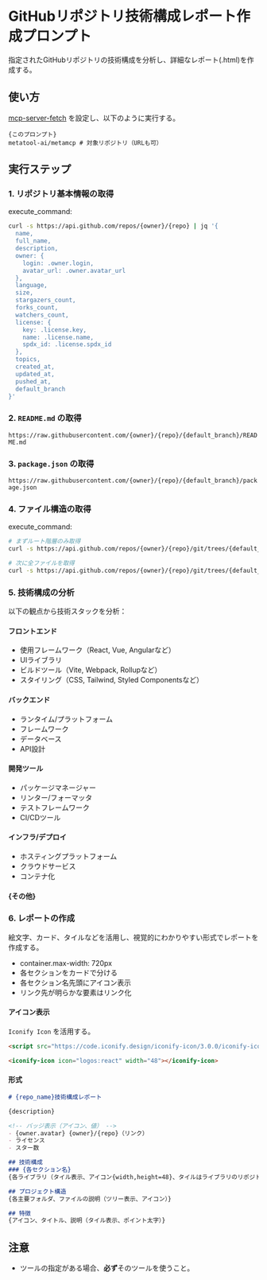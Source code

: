# GitHubリポジトリ技術構成レポート作成プロンプト

指定されたGitHubリポジトリの技術構成を分析し、詳細なレポート(.html)を作成する。

## 使い方
[mcp-server-fetch](https://github.com/modelcontextprotocol/servers/tree/main/src/fetch) を設定し、以下のように実行する。

```
{このプロンプト}
metatool-ai/metamcp # 対象リポジトリ（URLも可）
```

## 実行ステップ

### 1. リポジトリ基本情報の取得
execute_command:
```bash
curl -s https://api.github.com/repos/{owner}/{repo} | jq '{
  name,
  full_name,
  description,
  owner: {
    login: .owner.login,
    avatar_url: .owner.avatar_url
  },
  language,
  size,
  stargazers_count,
  forks_count,
  watchers_count,
  license: {
    key: .license.key,
    name: .license.name,
    spdx_id: .license.spdx_id
  },
  topics,
  created_at,
  updated_at,
  pushed_at,
  default_branch
}'
```

### 2. `README.md` の取得
`https://raw.githubusercontent.com/{owner}/{repo}/{default_branch}/README.md`

### 3. `package.json` の取得
`https://raw.githubusercontent.com/{owner}/{repo}/{default_branch}/package.json`

### 4. ファイル構造の取得
execute_command:
```bash
# まずルート階層のみ取得
curl -s https://api.github.com/repos/{owner}/{repo}/git/trees/{default_branch} | jq -r '.tree | sort_by(.type == "blob") | .[] | .path + (if .type == "tree" then "/" else "" end)'

# 次に全ファイルを取得
curl -s https://api.github.com/repos/{owner}/{repo}/git/trees/{default_branch}?recursive=1 | jq -r '.tree | sort_by(.type == "blob") | .[0:1000] | .[] | .path + (if .type == "tree" then "/" else "" end)'
```

### 5. 技術構成の分析
以下の観点から技術スタックを分析：

#### フロントエンド
- 使用フレームワーク（React, Vue, Angularなど）
- UIライブラリ
- ビルドツール（Vite, Webpack, Rollupなど）
- スタイリング（CSS, Tailwind, Styled Componentsなど）

#### バックエンド
- ランタイム/プラットフォーム
- フレームワーク
- データベース
- API設計

#### 開発ツール
- パッケージマネージャー
- リンター/フォーマッタ
- テストフレームワーク
- CI/CDツール

#### インフラ/デプロイ
- ホスティングプラットフォーム
- クラウドサービス
- コンテナ化

#### {その他}

### 6. レポートの作成
絵文字、カード、タイルなどを活用し、視覚的にわかりやすい形式でレポートを作成する。

- container.max-width: 720px
- 各セクションをカードで分ける
- 各セクション名先頭にアイコン表示
- リンク先が明らかな要素はリンク化

#### アイコン表示
`Iconify Icon` を活用する。

```html
<script src="https://code.iconify.design/iconify-icon/3.0.0/iconify-icon.min.js"></script>

<iconify-icon icon="logos:react" width="48"></iconify-icon>
```

#### 形式
```md
# {repo_name}技術構成レポート

{description}

<!-- バッジ表示（アイコン、値） -->
- {owner.avatar} {owner}/{repo}（リンク）
- ライセンス
- スター数

## 技術構成
### {各セクション名}
{各ライブラリ（タイル表示、アイコン{width,height=48}、タイルはライブラリのリポジトリにリンク）}

## プロジェクト構造
{各主要フォルダ、ファイルの説明（ツリー表示、アイコン）}

## 特徴
{アイコン、タイトル、説明（タイル表示、ポイント太字）}
```

## 注意
- ツールの指定がある場合、**必ず**そのツールを使うこと。